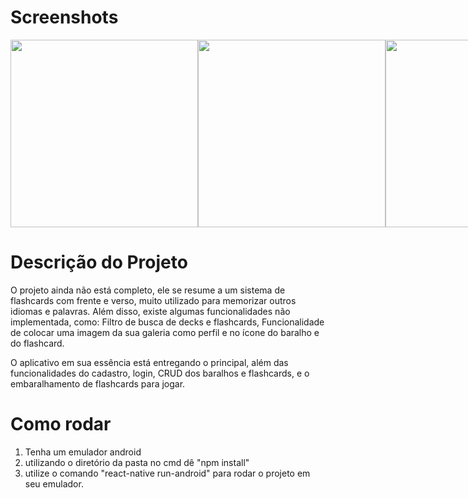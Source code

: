 # Screenshots

<div style="display: flex"> 

<img src="./Screenshots/login.png" witdth="100" height="300">
<img src="./Screenshots/cadastro.png" witdth="100" height="300">
<img src="./Screenshots/barralateral.png" witdth="100" height="300">
<img src="./Screenshots/baralho.png" witdth="100" height="300">
<img src="./Screenshots/criarbaralho.png" witdth="100" height="300">
<img src="./Screenshots/flashcards.png" witdth="100" height="300">
<img src="./Screenshots/login.png" witdth="100" height="300">

</div>

# Descrição do Projeto

<text> O projeto ainda não está completo, ele se resume a um sistema de flashcards com frente e verso, muito utilizado para memorizar outros idiomas e palavras.
Além disso, existe algumas funcionalidades não implementada, como: Filtro de busca de decks e flashcards, Funcionalidade de colocar uma imagem da sua galeria
como perfil e no ícone do baralho e do flashcard.</text>

<text> O aplicativo em sua essência está entregando o principal, além das funcionalidades do cadastro, login, CRUD dos baralhos e flashcards, e o embaralhamento de 
flashcards para jogar.</text>



# Como rodar

1. Tenha um emulador android
2. utilizando o diretório da pasta no cmd dê "npm install"
3. utilize o comando "react-native run-android" para rodar o projeto em seu emulador.
